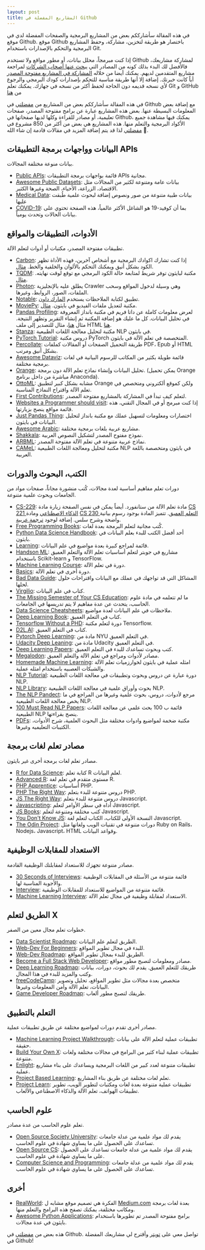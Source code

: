 ```yaml
---  
layout: post
title: المشاريع المفضلة في Github
---  
```


في هذه المقالة سأشارككم بعض من المشاريع البرمجية والصفحات المفضلة لدي في موقع Github. موقع Github باختصار هو طريقة لتخزين، مشاركة، وحفظ المشاريع البرمجية والتحكم بالإصدارات باستخدام Git.


إذا كنت مبرمجاً، محلل بيانات، أو مطور مواقع ولا تستخدم Github لمشاركة مشاريعك، فالأفضل لك البدء بذلك كونه من المصادر التي [يبحث عنها أصحاب الشركات](https://news.ycombinator.com/item?id=19413348) لمراجعة مشاريع المتقدمين لديهم. يمكنك أيضا من خلاله [المشاركة في المشاريع مفتوحة المصدر](https://firstcontributions.github.io/) أياً كانت خبرتك. إضافة إلا أنها طريقة مناسبة للتحكم بإصدارات كودك البرمجي والرجوع لأي نسخه قديمه دون الحاجة لحفظ أكثر من نسخه في جهازك. يمكنك تعلم Git و GitHub  من [هنا](https://try.github.io/)

في هذه المقالة سأشارككم بعض من المشاريع من [مفضلتي](https://github.com/alioh?tab=stars) في Github مع إضافة بعض المعلومات البسيطة عنها. بعض هذه المشاريع عبارة عن برامج مفتوحة المصدر، صفحات تعليمية، أو مصادر للقراءة وكلها لديها صفحاتها في Github، يمكنك فيها مشاهدة جميع الأكواد البرمجية والتعلم منها. هذه المشاريع هي بعض من أكثر من 850 مشروع في [مفضلتي](https://github.com/alioh?tab=stars) لذا قد يتم إضافة المزيد في مقالات قادمة إن شاء الله 🌟.


## البيانات وواجهات برمجة التطبيقات APIs

بيانات منوعة مختلفة المجالات.

- [Public APIs](https://github.com/public-apis/public-apis): قائمة بواجهات برمجة التطبيقات APIs مجانية.
- [Awesome Public Datasets](https://github.com/awesomedata/awesome-public-datasets): بيانات عامة ومتنوعة لكثير من المجالات مثل الاقتصاد، الزراعة، الأحياء، الصحة وغيرها الكثير.
- [Medical Data](https://github.com/beamandrew/medical-data): بيانات طبية متنوعة من صور ونصوص إضافة لبحوث علمية طُبقت عليها
- [COVID-19](https://github.com/CSSEGISandData/COVID-19): بما أن كوفيد-19 هو الشاغل الأكثر عالمياً، هذه الصفحة تحتوي على بيانات الحالات وتحدث يومياً.

## الأدوات، التطبيقات والمواقع

تطبيقات مفتوحة المصدر، مكتبات أو أدوات لتعلم الآلة.

- [Carbon](https://carbon.now.sh/): إذا كنت تشارك اكوادك البرمجية مع أشخاص آخرين، فهذه الأداة تظهر الكود بشكل أنيق ويمكنك التحكم بالألوان والخلفية والخط. [مثال](https://alioh.github.io/images/2020-12-23/carbon.png).
- [TQDM](https://tqdm.github.io/): مكتبة لبايثون توفر شريط لمتابعة حالة الكود البرمجي مع توقع لوقت نهايته. [مثال](https://alioh.github.io/images/2020-12-23/tqdm.gif).
- [Photon](https://github.com/s0md3v/Photon): يطلق عليه بالإنجليزية Crawler وهي وسيلة لدخول المواقع وسحب الملفات، الصور، الروابط، وغيرها. 
- [Notable](https://notable.app/): تطبيق لكتابة الملاحظات يستخدم [المارك داون](https://alioh.github.io/Markdown-reference/).
- [MoviePy](https://zulko.github.io/moviepy/): مكتبة لتعديل ملفات الفيديو في بايثون. [مثال](https://alioh.github.io/images/2020-12-23/demo_preview1.jpeg).
- [Pandas Profiling](https://pandas-profiling.github.io/pandas-profiling/docs/master/rtd/): لعرض معلومات كاملة عن داتا فريم في مكتبة بانداز المعروفة في تحليل البيانات. كل ما عليك هو إضافة المكتبة ثم إنشاء التقرير وتظهر النتيجة. مثال [هنا](https://alioh.github.io/images/2020-12-23/widgets.gif)، مثال للتصدير إلى ملف HTML [هنا](https://pandas-profiling.github.io/pandas-profiling/examples/master/census/census_report.html).
- [Stanza](https://stanfordnlp.github.io/stanza/): مكتبة لتحليل معالجة اللغات الطبيعية NLP في بايثون.
- [PyTorch Tutorial](https://pytorch.org/tutorials/): دروس مكتبة PyTorch المتخصصة في تعلم الآلة في بايثون.
- [Percollate](https://github.com/danburzo/percollate): طريقة التحميل الصفحات أو المقالات كملفات PDF، Epub أو HTML بشكل أنيق ومرتب.
- [Awesome Dataviz](https://github.com/fasouto/awesome-dataviz): قائمة طويلة بكثير من المكاتب للرسوم البيانية في لغات برمجية مختلفة.
- [Orange](https://orange.biolab.si/): تحليل البيانات وإنشاء نماذج تعلم الآلة دون برمجة. (يمكن تحميل Orange مباشرة من داخل برنامج Anaconda).
- [OttoML](https://ottoml.online/): مشابه بشكل كبير لتطبيق Orange ولكن كموقع ألكتروني ومتخصص في تعلم الآلة واقتراح النماذج المناسبة.
- [First Contributions](https://firstcontributions.github.io/): لتعلم كيف تبدأ في المشاركة بالمشاريع مفتوحة المصدر.
- [Websites a Programmer should visit](https://github.com/sdmg15/Best-websites-a-programmer-should-visit): إذا كنت مبرمج أو في المجال التقني، هذه قائمة مواقع ينصح بزيارتها.
- [Just Pandas Thing](https://github.com/chiphuyen/just-pandas-things): اختصارات ومعلومات لتسهيل عملك مع مكتبة بانداز لتحليل البيانات في بايثون.
- [Awesome Arabic](https://github.com/01walid/awesome-arabic): مشاريع عربية بلغات برمجية مختلفة.
- [Shakkala](https://ahmadai.com/shakkala/): نموذج مفتوح المصدر لتشكيل النصوص العربية.
- [ARBML](https://arbml.github.io/ARBML/Interfaces/Website/): نماذج عربية متنوعة في تعلم الآلة مفتوحة المصدر.
- [CAMeL](https://github.com/CAMeL-Lab/camel_tools): مكتبة لتحليل ومعالجة اللغات الطبيعية NLP في بايثون ومتخصصة باللغة العربية.

## الكتب، البحوث والدورات

دورات تعلم مفاهيم أساسية لعدة مجالات، كُتب منشورة مجاناً، صفحات مواد من الجامعات وبحوث علمية متنوعة.

- [CS-229](https://stanford.edu/~shervine/teaching/cs-229/): مادة تعلم الآلة من ستانفورد. أيضاً يمكن في نفس الصفحة زيارة مادة [CS 221 الذكاء الاصطناعي](https://stanford.edu/~shervine/teaching/cs-221/) ومادة [CS 230 التعلم العميق](https://stanford.edu/~shervine/teaching/cs-230/). تتميز المادة بوجود رسوم بيانية واضحة وشرح سلس. إضافة لوجود [ترجمة عربية](https://stanford.edu/~shervine/l/ar/teaching/cs-229/).
- [Free Programming Books](https://ebookfoundation.github.io/free-programming-books/): كُتب مجانية لتعلم البرمجة بعدة لغات.
- [Python Data Science Handbook](https://jakevdp.github.io/PythonDataScienceHandbook/): أحد أفضل الكتب للبدء بعلم البيانات في بايثون.
- [Learning](https://github.com/amitness/learning): قائمة لمراجع كبيرة بعدة مواضيع في علم البيانات.
- [Handson ML](https://github.com/ageron/handson-ml): مشاريع في جوبتر لتعلم أساسيات تعلم الآلة والتعلم العميق باستخدام Scikit-learn و TensorFlow.
- [Machine Learning Course](https://github.com/instillai/machine-learning-course): دورة في تعلم الآلة.
- [Basics](https://github.com/madewithml/basics): دورة أخرى في تعلم الآلة.
- [Bad Data Guide](https://github.com/Quartz/bad-data-guide): المشاكل التي قد تواجهك في عملك مع البيانات واقتراحات حلول لحلها.
- [Virgilio](https://virgili0.github.io/Virgilio/): كتاب في علم البيانات.
- [The Missing Semester of Your CS Education](https://missing.csail.mit.edu/): ما لم تتعلمه في مادة علوم الحاسب، يتحدث عن عدة مفاهيم لا يتم تدريسها في الجامعات.
- [Data Science Cheatsheets](https://github.com/FavioVazquez/ds-cheatsheets): ملاحظات في علم البيانات لعدة مواضيع.
- [Deep Learning Book](https://www.deeplearningbook.org/): كتاب في التعلم العميق.
- [Tensorflow Without a PHD](https://github.com/GoogleCloudPlatform/tensorflow-without-a-phd): دورة لتعلم مكتبة Tensorflow.
- [D2L.AI](https://d2l.ai/): كتاب في التعلم العميق.
- [Pytorch Deep Learning](https://atcold.github.io/pytorch-Deep-Learning/): مادة من NYU في التعلم العميق.
- [Udacity Deep Leaning](https://github.com/udacity/deep-learning-v2-pytorch): مادة من Udacity في التعلم العميق.
- [Deep Learning Papers](https://github.com/floodsung/Deep-Learning-Papers-Reading-Roadmap): كتب وبحوث تساعدك للبدء في التعلم العميق.
- [Megalodon](https://github.com/vyraun/Megalodon): مصادر لأدوات ومراجع في تعلم الآلة والتعلم العميق.
- [Homemade Machine Learning](https://github.com/trekhleb/homemade-machine-learning): امثله عملية في بايثون لخوارزميات تعلم الآلة والشبكات العصبيه باستخدام امثله عملية.
- [NLP Tutorial](https://github.com/graykode/nlp-tutorial): دورة عبارة عن دروس وبحوث وتطبيقات في معالجة اللغات الطبيعية NLP.
- [NLP Library](https://github.com/mihail911/nlp-library): بحوث وأوراق علمية في معالجة اللغات الطبيعية NLP.
- [The NLP Pandect](https://github.com/ivan-bilan/The-NLP-Pandect): مرجع لأدوات، دروس، بحوث علمية وغيرها من المراجع في ما يخص معالجة اللغات الطبيعية NLP.
- [100 Must Read NLP Papers](http://masatohagiwara.net/100-nlp-papers/): قائمة ب 100 بحث علمي عن معالجة اللغات الطبيعية NLP ينصح بقراءتها. 
- [PDFs](https://github.com/tpn/pdfs): مكتبة ضخمة لمواضيع وادوات مختلفة مثل البحوث العلمية، شرح الأدوات، الكتيبات التعليميه وغيرها.

## مصادر تعلم لغات برمجة

مصادر تعلم لغات برمجة أخرى غير بايثون.

- [R for Data Science](https://r4ds.had.co.nz/): كتابة تعلم R لعلم البيانات.
- [Advanced R](https://adv-r.hadley.nz/): مستوى متقدم في تعلم لغة R.
- [PHP Apprentice](https://phpapprentice.com/): أساسيات PHP.
- [PHP The Right Way](https://phptherightway.com/): دروس متنوعة للبدء بتعلم PHP.
- [JS The Right Way](http://jstherightway.org/): دروس متنوعة للبدء بتعلم Javascript.
- [Javascripting](https://github.com/workshopper/javascripting): أداه في سطر الأوامر لتعلم Javascript.
- [JS Books](https://jsbooks.revolunet.com/): كتب مختلفة ومتنوعة لتعلم Javascript.
- [You Don't Know JS](https://github.com/getify/You-Dont-Know-JS/blob/1st-ed/README.md): النسخة الأولى للكتاب، الكتاب لتعلم لغة Javascript.
- [The Odin Project](https://www.theodinproject.com/): دورات متنوعة في تقنيات الويب ولغاتها مثل Ruby on Rails، Nodejs، Javascript، HTML وقواعد البيانات.

## الاستعداد للمقابلات الوظيفية

مصادر متنوعة تجهزك للاستعداد لمقابلتك الوظيفية القادمة.

- [30 Seconds of Interviews](https://30secondsofinterviews.org/): قائمة متنوعة من الأسئلة في المقابلات الوظيفية والأجوبة المناسبة لها.
- [Interview](https://github.com/Olshansk/interview): قائمة متنوعة من المواضيع للاستعداد للمقابلات الوظيفية.
- [Machine Learning Interview](https://github.com/khangich/machine-learning-interview): الاستعداد لمقابلة وظيفية في مجال تعلم الآلة.

## الطريق لتعلم X

خطوات تعلم مجال معين من الصفر.

- [Data Scientist Roadmap](https://github.com/MrMimic/data-scientist-roadmap): الطريق لتعلم علم البيانات.
- [Web-Dev For Beginners](https://github.com/microsoft/Web-Dev-For-Beginners): للبدء في مجال تطوير المواقع.
- [Web-Dev Roadmap](https://roadmap.sh/): الطريق للبدء بمجال تطوير المواقع.
- [Become a Full Stack Web Developer](https://github.com/bmorelli25/Become-A-Full-Stack-Web-Developer): مصادر ومعلومات لتصبح مطور مواقع.
- [Deep Learning Roadmap](https://github.com/astorfi/Deep-Learning-Roadmap): طريقك للتعلم العميق. يقدم لك بحوث، دورات، بيانات وكتب والمزيد للبدء في هذا المجال.
- [freeCodeCamp](https://www.freecodecamp.org/): متخصص بعدة مجالات مثل تطوير المواقع، تحليل وتصوير البيانات، تعلم الآلة وأمن المعلومات وغيرها.
- [Game Developer Roadmap](https://github.com/utilForever/game-developer-roadmap): طريقك لتصبح مطور ألعاب.


## التعلم بالتطبيق

مصادر أخرى تقدم دورات لمواضيع مختلفة عن طريق تطبيقات عملية.

- [Machine Learning Project Walkthrough](https://github.com/WillKoehrsen/machine-learning-project-walkthrough): تطبيقات عملية لتعلم الآلة على بيانات حقيقة.
- [Build Your Own X](https://github.com/danistefanovic/build-your-own-x): تطبيقات عملية لبناء كثير من البرامج في مجالات مختلفة ولغات متنوعة.
- [Enlight](https://enlight.nyc/): تطبيقات متنوعة لعدد كبير من اللغات البرمجية ويساعدك على بناء مشاريع عملية.
- [Project Based Learning](https://github.com/tuvtran/project-based-learning): تعلم لغات مختلفة عن طريق بناء المشاريع.
- [Project Learn](https://projectlearn.io/): تطبيقات عملية متنوعة بعدة لغات ومكتبات لتطوير الويب، تطوير تطبيقات الهواتف، تعلم الآلة والذكاء الاصطناعي والألعاب.


## علوم الحاسب

تعلم علوم الحاسب من عدة مصادر.

- [Open Source Society University](https://github.com/ossu/computer-science): يقدم لك مواد علمية من عدلة جامعات تساعدك على الحصول على ما يساوي شهادة في علوم الحاسب.
- [Open Source CS](https://github.com/ForrestKnight/open-source-cs): يقدم لك مواد علمية من عدلة جامعات تساعدك على الحصول على ما يساوي شهادة في علوم الحاسب.
- [Computer Science and Programming](https://github.com/P1xt/p1xt-guides): يقدم لك مواد علمية من عدلة جامعات تساعدك على الحصول على ما يساوي شهادة في علوم الحاسب.

## أخرى

- [RealWorld](https://github.com/gothinkster/realworld): الفكرة هي تصميم موقع مشابه ل [Medium.com](https://Medium.com) بعدة لغات برمجة ومكاتب مختلفة، يمكنك تصفح هذه البرامج والتعلم منها.
- [Awesome Python Applications](https://github.com/mahmoud/awesome-python-applications): برامج مفتوحة المصدر تم تطويرها باستخدام بايثون في عدة مجالات.



هذه بعض من [مفضلتي](https://github.com/alioh?tab=stars) في Github. تواصل معي على [تويتر](https://twitter.com/alioh) وأقترح لي مشاريعك المفضلة في Github!



